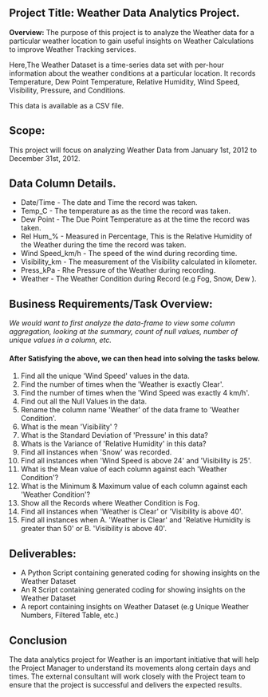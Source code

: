 ## Project Title: Weather Data Analytics Project.

**Overview:** The purpose of this project is to analyze the Weather data for a particular weather location to gain useful insights on Weather Calculations to improve Weather Tracking services.

Here,The Weather Dataset is a time-series data set with per-hour information about the weather conditions at a particular location. It records Temperature, Dew Point Temperature, Relative Humidity, Wind Speed, Visibility, Pressure, and Conditions.

This data is available as a CSV file.

## Scope:
This project will focus on analyzing Weather Data from January 1st, 2012 to December 31st, 2012.

## Data Column Details.
+ Date/Time - The date and Time the record  was taken.
+ Temp_C - The temperature as as the time the record was taken.
+ Dew Point - The Due Point Temperature as at the time the record was taken.
+ Rel Hum_% - Measured in Percentage, This is the Relative Humidity of the Weather during the time the record was taken.
+ Wind Speed_km/h - The speed of the wind during recording time.
+ Visibility_km - The measurement of the Visibility calculated in kilometer.
+ Press_kPa - Rhe Pressure of the Weather during recording.
+ Weather - The Weather Condition during Record (e.g Fog, Snow, Dew ).

## Business Requirements/Task Overview:
 *We would want to first analyze the data-frame to view some column aggregation, looking at the summary, count of null values, number of unique values in a column, etc.*
 #### After Satisfying the above, we can then head into solving the tasks below.
 1.  Find all the unique 'Wind Speed' values in the data.
 2.  Find the number of times when the 'Weather is exactly Clear'.
 3.  Find the number of times when the 'Wind Speed was exactly 4 km/h'.
 4.  Find out all the Null Values in the data.
 5.  Rename the column name 'Weather' of the data frame to 'Weather Condition'.
 6.  What is the mean 'Visibility' ?
 7.  What is the Standard Deviation of 'Pressure'  in this data?
 8.  Whats is the Variance of 'Relative Humidity' in this data?
 9.  Find all instances when 'Snow' was recorded.
 10. Find all instances when 'Wind Speed is above 24' and 'Visibility is 25'.
 11. What is the Mean value of each column against each 'Weather Condition'?
 12. What is the Minimum & Maximum value of each column against each 'Weather Condition'?
 13. Show all the Records where Weather Condition is Fog.
 14. Find all instances when 'Weather is Clear' or 'Visibility is above 40'.
 15. Find all instances when A. 'Weather is Clear' and 'Relative Humidity is greater than 50' or B. 'Visibility is above 40'.
 
## Deliverables:
+ A  Python Script containing generated coding for showing insights on the Weather Dataset
+ An  R Script containing generated coding for showing insights on the Weather Dataset
+ A report containing insights on Weather Dataset (e.g Unique Weather Numbers, Filtered Table, etc.)

## Conclusion
The data analytics project for Weather is an important initiative that will help the Project Manager to understand its movements along certain days and times. The external consultant will work closely with the Project team to ensure that the project is successful and delivers the expected results.
